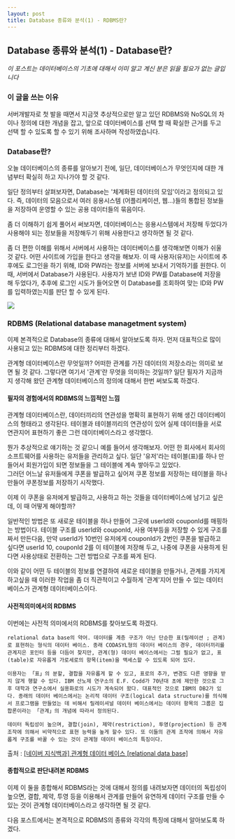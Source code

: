 ```yaml
---
layout: post
title: Database 종류와 분석(1) - RDBMS란?
---
```

## Database 종류와 분석(1) - Database란?

_이 포스트는 데이터베이스의 기초에 대해서 이미  알고 계신 분은 읽을 필요가 없는 글입니다_

### 이 글을 쓰는 이유

서버개발자로 첫 발을 때면서 지금껏 추상적으로만 알고 있던 RDBMS와 NoSQL의 차이나 정의에 대한 개념을 잡고, 앞으로 데이터베이스를 선택 할 때 확실한 근거를 두고 선택 할 수 있도록 할 수 있기 위해 조사하며 작성하였습니다.

### Database란?
오늘 데이터베이스의 종류를 알아보기 전에, 일단, 데이터베이스가 무엇인지에 대한 개념부터 확실히 하고 지나가야 할 것 같다.

일단 정의부터 살펴보자면, Database는 '체계화된 데이터의 모임'이라고 정의되고 있다. 즉, 데이터의 모음으로서 여러 응용시스템 (어플리케이션, 웹...)들의 통합된 정보들을 저장하여 운영할 수 있는 공용 데이터들의 묶음이다.

좀 더 이해하기 쉽게 풀어서 써보자면, 데이터베이스는 응용시스템에서 저장해 두었다가 사용해야 되는 정보들을 저장해두기 위해 사용한다고 생각하면 될 것 같다.  

좀 더 편한 이해를 위해서 서버에서 사용하는 데이터베이스를 생각해보면 이해가 쉬울 것 같다. 어떤 사이트에 가입을 한다고 생각을 해보자. 이 때 사용자(유저)는 사이트에 추후에도 로그인을 하기 위해, ID와 PW라는 정보를 서버에 보내서 기억하기를 원한다. 이 때, 서버에서 Database가 사용된다. 사용자가 보낸 ID와 PW를 Database에 저장을 해 두었다가, 추후에 로그인 시도가 들어오면 이 Database를 조회하여 맞는 ID와 PW를 입력하였는지를 판단 할 수 있게 된다.  


![](http://www.dbta.com/Images/Default.aspx?ImageID=19031&max=468&maxWidth=250&canvas=468x250)

### RDBMS (Relational database managetment system)
이제 본격적으로 Database의 종류에 대해서 알아보도록 하자. 먼저 대표적으로 많이 사용되고 있는 RDBMS에 대한 정리부터 하겠다.

관계형 데이터베이스란 무엇일까? 어떠한 관계를 가진 데이터의 저장소라는 의미로 보면 될 것 같다. 그렇다면 여기서 '관계'란 무엇을 의미하는 것일까? 일단 필자가 지금까지 생각해 왔던 관계형 데이터베이스의 정의에 대해서 한번 써보도록 하겠다.

#### 필자의 경험에서의 RDBMS의 느낌적인 느낌

관계형 데이터베이스란, 데이터끼리의 연관성을 명확히 표현하기 위해 생긴 데이터베이스의 형태라고 생각된다. 테이블과 테이블끼리의 연관성이 있어 실제 데이터들을 서로 연관지어 표현하기 좋은 그런 데이터베이스라고 생각했다.  

뭔가 추상적으로 얘기하는 것 같으니 예를 들어서 생각해보자. 어떤 한 회사에서 회사의 소프트웨어를 사용하는 유저들을 관리하고 싶다. 일단 '유저'라는 테이블(표)를 하나 만들어서 회원가입이 되면 정보들을 그 테이블에 계속 쌓아두고 있었다.  
그러던 어느날 유저들에게 쿠폰을 발급하고 싶어져 쿠폰 정보를 저장하는 테이블을 하나 만들어 쿠폰정보를 저장하기 시작했다.

이제 이 쿠폰을 유저에게 발급하고, 사용하고 하는 것들을 데이터베이스에 남기고 싶은데, 이 때 어떻게 해야할까?  

일반적인 방법은 또 새로운 테이블을 하나 만들어 그곳에 userId와 couponId를 매핑하는 방법이다. 테이블 구조를 userId와 couponId, 사용 여부등을 저장할 수 있게 구조를 짜서 만든다음, 만약 userId가 10번인 유저에게 couponId가 2번인 쿠폰을 발급하고 싶다면 userId 10, couponId 2를 이 테이블에 저장해 두고, 나중에 쿠폰을 사용하게 된다면 사용상태로 전환하는 그런 방법으로 구조를 짜게 된다.

이와 같이 어떤 두 테이블의 정보를 연결하여 새로운 테이블을 만들거나, 관계를 가지게 하고싶을 때 이러한 작업을 좀 더 직관적이고 수월하게 '관계'지어 만들 수 있는 데이터베이스가 관계형 데이터베이스이다.

#### 사전적의미에서의 RDBMS
이번에는 사전적 의미에서의 RDBMS를 찾아보도록 하겠다.  
```
relational data base의 약어. 데이터를 계층 구조가 아닌 단순한 표(릴레이션 ; 관계)로 표현하는 형식의 데이터 베이스. 종래 CODASYL형의 데이터 베이스의 경우, 데이터끼리를 관계지은 포인터 등을 더듬어 찾지만, 관계(형) 데이터 베이스에서는 그럴 필요가 없고, 표(table)로 자유롭게 가로세로의 항목(item)을 액세스할 수 있도록 되어 있다.  

이용자는 「표」의 분할, 결합을 자유롭게 할 수 있고, 표로의 추가, 변경도 다른 영향을 받지 않게 행할 수 있다. IBM 산노제 연구소의 E.F. Codd가 70년대 초에 제안한 것으로 그 후 대학과 연구소에서 실용화로의 시도가 계속되어 왔다. 대표적인 것으로 IBM의 DB2가 있다. 종래의 데이터 베이스에서는 논리적 데이터 구조(logical data structure)를 의식해서 프로그램을 만들었는 데 비해서 릴레이셔널 데이터 베이스에서는 데이터 항목의 그룹은 집합론이라는 「관계」의 개념에 따라서 정의된다.  

데이터 독립성이 높으며, 결합(join), 제약(restriction), 투영(projection) 등 관계 조작에 의해서 비약적으로 표현 능력을 높게 할수 있다. 또 이들의 관계 조작에 의해서 자유롭게 구조를 바꿀 수 있는 것이 관계형 데이터 베이스의 특징이다.
```  

출처 : [[네이버 지식백과] 관계형 데이터 베이스 [relational data base]](http://terms.naver.com/entry.nhn?docId=834710&cid=42344&categoryId=42344)


#### 종합적으로 판단내려본 RDBMS

이제 이 둘을 종합해서 RDBMS라는 것에 대해서 정의를 내려보자면 데이터의 독립성이 높으면, 결합, 제약, 투영 등을 이용해서 관계를 만들어 유연하게 데이터 구조를 만들 수 있는 것이 관계형 데이터베이스라고 생각하면 될 것 같다.

다음 포스트에서는 본격적으로 RDBMS의 종류와 각각의 특징에 대해서 알아보도록 하겠다.
